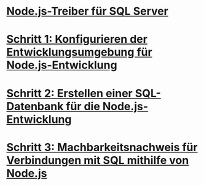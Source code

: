 # [Node.js-Treiber für SQL Server](node-js-driver-for-sql-server.md)
# [Schritt 1: Konfigurieren der Entwicklungsumgebung für Node.js-Entwicklung](step-1-configure-development-environment-for-node-js-development.md)
# [Schritt 2: Erstellen einer SQL-Datenbank für die Node.js-Entwicklung](step-2-create-a-sql-database-for-node-js-development.md)
# [Schritt 3: Machbarkeitsnachweis für Verbindungen mit SQL mithilfe von Node.js](step-3-proof-of-concept-connecting-to-sql-using-node-js.md)